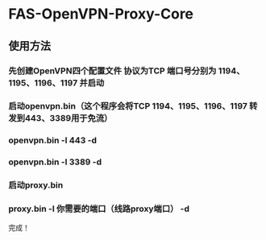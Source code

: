 # FAS-OpenVPN-Proxy-Core
## 使用方法
### 先创建OpenVPN四个配置文件 协议为TCP 端口号分别为 1194、1195、1196、1197 并启动
### 启动openvpn.bin（这个程序会将TCP 1194、1195、1196、1197 转发到443、3389用于免流）
### openvpn.bin -l 443 -d
### openvpn.bin -l 3389 -d
### 启动proxy.bin
### proxy.bin -l 你需要的端口（线路proxy端口） -d

完成！
